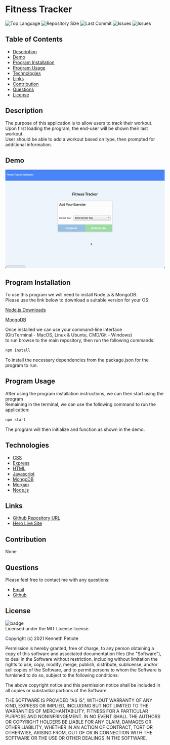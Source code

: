 # Fitness Tracker
![Top Language](https://img.shields.io/github/languages/top/Kpetiote/Fitness-Tracker)
![Repository Size](https://img.shields.io/github/repo-size/Kpetiote/Fitness-Tracker)
![Last Commit](https://img.shields.io/github/last-commit/Kpetiote/Fitness-Tracker)
![Issues](https://img.shields.io/github/issues/Kpetiote/Fitness-Tracker)
![Issues](https://img.shields.io/github/issues/Kpetiote/Fitness-Tracker)

## Table of Contents
* [Description](#description)
* [Demo](#demo)
* [Program Installation](#program-installation)
* [Program Usage](#program-usage)
* [Technologies](#technologies)
* [Links](#links)
* [Contribution](#contribution)
* [Questions](#questions)
* [License](#license)

## Description
The purpose of this application is to allow users to track their workout.\
Upon first loading the program, the end-user will be shown their last workout.\
User should be able to add a workout based on type, then prompted for additional information.

## Demo
![Alt text](./public/images/fitness-tracker.gif "Fitness-Tracker")

## Program Installation
To use this program we will need to install Node.js & MongoDB.\
Please use the link below to download a suitable version for your OS:

[Node.js Downloads](https://nodejs.org/en/download/)

[MongoDB](https://www.mongodb.com/try/download/community)

Once installed we can use your command-line interface\
(Git/Terminal - MacOS, Linux & Ubuntu, CMD/Git - Windows)\
to run browse to the main repository, then run the following commands:

```bash
npm install
```

To install the necessary dependencies from the package.json for the program to run.

## Program Usage
After using the program installation instructions, we can then start using the program\
Remaining in the terminal, we can use the following command to run the application:

```bash
npm start
```

The program will then initialize and function as shown in the demo.

## Technologies
- [CSS](https://developer.mozilla.org/en-US/docs/Web/CSS)
- [Express](https://www.npmjs.com/package/express)
- [HTML](https://developer.mozilla.org/en-US/docs/Web/HTML)
- [Javascript](https://www.javascript.com/)
- [MongoDB](https://www.mongodb.com/)
- [Morgan](https://www.npmjs.com/package/morgan)
- [Node.js](https://nodejs.org/en/about/)

## Links
- [Github Repository URL](https://github.com/Kpetiote/Fitness-Tracker)
- [Hero Live Site](https://kenpet-fitness-tracker.herokuapp.com/)
## Contribution
None

## Questions
Please feel free to contact me with any questions:
- [Email](mailto:kenneth.petiote@gmail.com)
- [Github](https://github.com/Kpetiote)

## License
![badge](https://img.shields.io/badge/license-MIT-yellow)
<br />
Licensed under the MIT License license.

Copyright (c) 2021 Kenneth Petiote

Permission is hereby granted, free of charge, to any person obtaining a copy
of this software and associated documentation files (the "Software"), to deal
in the Software without restriction, including without limitation the rights
to use, copy, modify, merge, publish, distribute, sublicense, and/or sell
copies of the Software, and to permit persons to whom the Software is
furnished to do so, subject to the following conditions:

The above copyright notice and this permission notice shall be included in all
copies or substantial portions of the Software.

THE SOFTWARE IS PROVIDED "AS IS", WITHOUT WARRANTY OF ANY KIND, EXPRESS OR
IMPLIED, INCLUDING BUT NOT LIMITED TO THE WARRANTIES OF MERCHANTABILITY,
FITNESS FOR A PARTICULAR PURPOSE AND NONINFRINGEMENT. IN NO EVENT SHALL THE
AUTHORS OR COPYRIGHT HOLDERS BE LIABLE FOR ANY CLAIM, DAMAGES OR OTHER
LIABILITY, WHETHER IN AN ACTION OF CONTRACT, TORT OR OTHERWISE, ARISING FROM,
OUT OF OR IN CONNECTION WITH THE SOFTWARE OR THE USE OR OTHER DEALINGS IN THE
SOFTWARE.